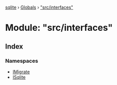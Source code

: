 [sqlite](../README.md) › [Globals](../globals.md) › ["src/interfaces"](_src_interfaces_.md)

# Module: "src/interfaces"

## Index

### Namespaces

* [IMigrate](_src_interfaces_.imigrate.md)
* [ISqlite](_src_interfaces_.isqlite.md)
